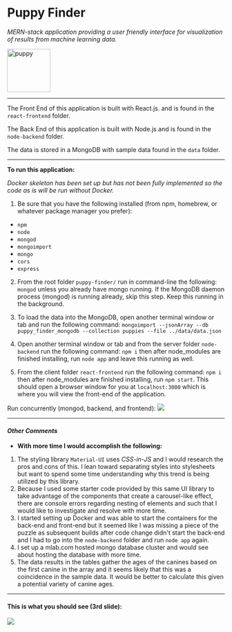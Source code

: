 # Puppy Finder
_MERN-stack application providing a user friendly interface for visualization of results from machine learning data._

<img width="100px" src="https://i.imgur.com/2Fqqqrp.png" alt="puppy">

***

The Front End of this application is built with React.js. and is found in the `react-frontend` folder.

The Back End of this application is built with Node.js and is found in the `node-backend` folder.

The data is stored in a MongoDB with sample data found in the `data` folder.

***

**To run this application:**

_Docker skeleton has been set up but has not been fully implemented so the code as is will be run without Docker._

1. Be sure that you have the following installed (from npm, homebrew, or whatever package manager you prefer): 

- `npm`
- `node`
- `mongod`
- `mongoimport`
- `mongo`
- `cors`
- `express`

2. From the root folder `puppy-finder/` run in command-line the following: `mongod` unless you already have mongo running. If the MongoDB daemon process (mongod) is running already, skip this step. Keep this running in the background.

3. To load the data into the MongoDB, open another terminal window or tab and run the following command: `mongoimport --jsonArray --db puppy_finder_mongodb --collection puppies --file ../data/data.json`

4. Open another terminal window or tab and from the server folder `node-backend` run the following command: `npm i` then after node_modules are finished installing, run `node app` and leave this running as well.

4. From the client folder `react-frontend` run the following command:  `npm i` then after node_modules are finished installing, run `npm start`. This should open a browser window for you at `localhost:3000` which is where you will view the front-end of the application.

Run concurrently (mongod, backend, and frontend):
<img src='https://i.imgur.com/R7cb7u0.png'>
***

#### _Other Comments_
* **With more time I would accomplish the following:**
1. The styling library `Material-UI` uses _CSS-in-JS_ and I would research the pros and cons of this. I lean toward separating styles into stylesheets but want to spend some time understanding why this trend is being utilized by this library.
2. Because I used some starter code provided by this same UI library to take advantage of the components that create a carousel-like effect, there are console errors regarding nesting of elements and such that I would like to investigate and resolve with more time.
3. I started setting up Docker and was able to start the containers for the back-end and front-end but it seemed like I was missing a piece of the puzzle as subsequent builds after code change didn't start the back-end and I had to go into the `node-backend` folder and run `node app` again.
4. I set up a mlab.com hosted mongo database cluster and would see about hosting the database with more time.
5. The data results in the tables gather the ages of the canines based on the first canine in the array and it seems likely that this was a coincidence in the sample data. It would be better to calculate this given a potential variety of canine ages.

***

#### This is what you should see (3rd slide):

<img src='https://i.imgur.com/opcDrcf.jpg' />